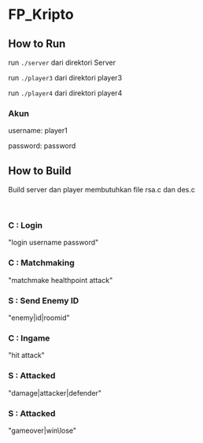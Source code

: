 # FP_Kripto


## How to Run

run ```./server``` dari direktori Server

run ```./player3``` dari direktori player3

run ```./player4``` dari direktori player4

### Akun

username: player1

password: password

## How to Build

Build server dan player membutuhkan file rsa.c dan des.c

<br>

### C : Login
"login username password"

### C : Matchmaking
"matchmake healthpoint attack"

### S : Send Enemy ID
"enemy|id|roomid"

### C : Ingame
"hit attack"

### S : Attacked
"damage|attacker|defender"

### S : Attacked
"gameover|win\lose"












